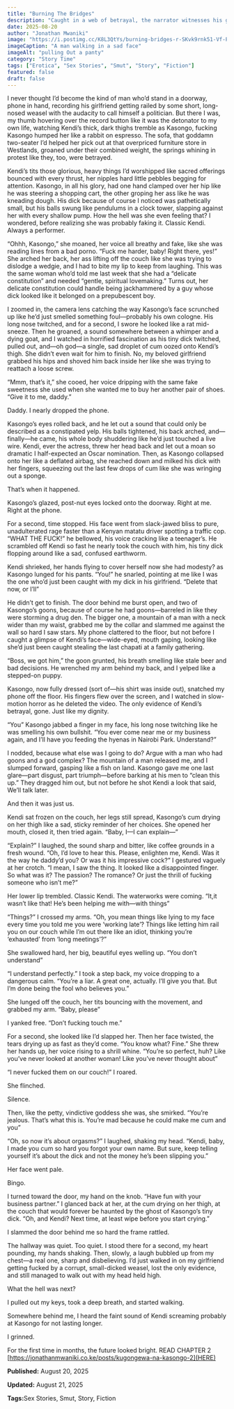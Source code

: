 ```yaml
---
title: "Burning The Bridges"
description: "Caught in a web of betrayal, the narrator witnesses his girlfriend with another man and must confront the painful truth of her lies and infidelity."
date: 2025-08-20
author: "Jonathan Mwaniki"
image: "https://i.postimg.cc/K8L3QtYs/burning-bridges-r-SKvk9rnk51-Vf-P8.png"
imageCaption: "A man walking in a sad face"
imageAlt: "pulling Out a panty"
category: "Story Time"
tags: ["Erotica", "Sex Stories", "Smut", "Story", "Fiction"]
featured: false
draft: false
---
```



I never thought I’d become the kind of man who’d stand in a doorway, phone in hand, recording his girlfriend getting railed by some short, long-nosed weasel with the audacity to call himself a politician. But there I was, my thumb hovering over the record button like it was the detonator to my own life, watching Kendi’s thick, dark thighs tremble as Kasongo, fucking Kasongo humped her like a rabbit on espresso. The sofa, that goddamn two-seater I’d helped her pick out at that overpriced furniture store in Westlands, groaned under their combined weight, the springs whining in protest like they, too, were betrayed.

Kendi’s tits those glorious, heavy things I’d worshipped like sacred offerings bounced with every thrust, her nipples hard little pebbles begging for attention. Kasongo, in all his glory, had one hand clamped over her hip like he was steering a shopping cart, the other groping her ass like he was kneading dough. His dick because of course I noticed was pathetically small, but his balls swung like pendulums in a clock tower, slapping against her with every shallow pump. How the hell was she even feeling that? I wondered, before realizing she was probably faking it. Classic Kendi. Always a performer.

“Ohhh, Kasongo,” she moaned, her voice all breathy and fake, like she was reading lines from a bad porno. “Fuck me harder, baby! Right there, yes!” She arched her back, her ass lifting off the couch like she was trying to dislodge a wedgie, and I had to bite my lip to keep from laughing. This was the same woman who’d told me last week that she had a “delicate constitution” and needed “gentle, spiritual lovemaking.” Turns out, her delicate constitution could handle being jackhammered by a guy whose dick looked like it belonged on a prepubescent boy.

I zoomed in, the camera lens catching the way Kasongo’s face scrunched up like he’d just smelled something foul—probably his own cologne. His long nose twitched, and for a second, I swore he looked like a rat mid-sneeze. Then he groaned, a sound somewhere between a whimper and a dying goat, and I watched in horrified fascination as his tiny dick twitched, pulled out, and—oh god—a single, sad droplet of cum oozed onto Kendi’s thigh. She didn’t even wait for him to finish. No, my beloved girlfriend grabbed his hips and shoved him back inside her like she was trying to reattach a loose screw.

“Mmm, that’s it,” she cooed, her voice dripping with the same fake sweetness she used when she wanted me to buy her another pair of shoes. “Give it to me, daddy.”

Daddy. I nearly dropped the phone.

Kasongo’s eyes rolled back, and he let out a sound that could only be described as a constipated yelp. His balls tightened, his back arched, and—finally—he came, his whole body shuddering like he’d just touched a live wire. Kendi, ever the actress, threw her head back and let out a moan so dramatic I half-expected an Oscar nomination. Then, as Kasongo collapsed onto her like a deflated airbag, she reached down and milked his dick with her fingers, squeezing out the last few drops of cum like she was wringing out a sponge.

That’s when it happened.

Kasongo’s glazed, post-nut eyes locked onto the doorway. Right at me. Right at the phone.

For a second, time stopped. His face went from slack-jawed bliss to pure, unadulterated rage faster than a Kenyan matatu driver spotting a traffic cop. “WHAT THE FUCK!” he bellowed, his voice cracking like a teenager’s. He scrambled off Kendi so fast he nearly took the couch with him, his tiny dick flopping around like a sad, confused earthworm.

Kendi shrieked, her hands flying to cover herself now she had modesty? as Kasongo lunged for his pants. “You!” he snarled, pointing at me like I was the one who’d just been caught with my dick in his girlfriend. “Delete that now, or I’ll”

He didn’t get to finish. The door behind me burst open, and two of Kasongo’s goons, because of course he had goons—barreled in like they were storming a drug den. The bigger one, a mountain of a man with a neck wider than my waist, grabbed me by the collar and slammed me against the wall so hard I saw stars. My phone clattered to the floor, but not before I caught a glimpse of Kendi’s face—wide-eyed, mouth gaping, looking like she’d just been caught stealing the last chapati at a family gathering.

“Boss, we got him,” the goon grunted, his breath smelling like stale beer and bad decisions. He wrenched my arm behind my back, and I yelped like a stepped-on puppy.

Kasongo, now fully dressed (sort of—his shirt was inside out), snatched my phone off the floor. His fingers flew over the screen, and I watched in slow-motion horror as he deleted the video. The only evidence of Kendi’s betrayal, gone. Just like my dignity.

“You” Kasongo jabbed a finger in my face, his long nose twitching like he was smelling his own bullshit. “You ever come near me or my business again, and I’ll have you feeding the hyenas in Nairobi Park. Understand?”

I nodded, because what else was I going to do? Argue with a man who had goons and a god complex? The mountain of a man released me, and I slumped forward, gasping like a fish on land. Kasongo gave me one last glare—part disgust, part triumph—before barking at his men to “clean this up.” They dragged him out, but not before he shot Kendi a look that said, We’ll talk later.

And then it was just us.

Kendi sat frozen on the couch, her legs still spread, Kasongo’s cum drying on her thigh like a sad, sticky reminder of her choices. She opened her mouth, closed it, then tried again. “Baby, I—I can explain—”

“Explain?” I laughed, the sound sharp and bitter, like coffee grounds in a fresh wound. “Oh, I’d love to hear this. Please, enlighten me, Kendi. Was it the way he daddy’d you? Or was it his impressive cock?” I gestured vaguely at her crotch. “I mean, I saw the thing. It looked like a disappointed finger. So what was it? The passion? The romance? Or just the thrill of fucking someone who isn’t me?”

Her lower lip trembled. Classic Kendi. The waterworks were coming. “It,it wasn’t like that! He’s been helping me with—with things”

“Things?” I crossed my arms. “Oh, you mean things like lying to my face every time you told me you were ‘working late’? Things like letting him rail you on our couch while I’m out there like an idiot, thinking you’re ‘exhausted’ from ‘long meetings’?”

She swallowed hard, her big, beautiful eyes welling up. “You don’t understand”

“I understand perfectly.” I took a step back, my voice dropping to a dangerous calm. “You’re a liar. A great one, actually. I’ll give you that. But I’m done being the fool who believes you.”

She lunged off the couch, her tits bouncing with the movement, and grabbed my arm. “Baby, please”

I yanked free. “Don’t fucking touch me.”

For a second, she looked like I’d slapped her. Then her face twisted, the tears drying up as fast as they’d come. “You know what? Fine.” She threw her hands up, her voice rising to a shrill whine. “You’re so perfect, huh? Like you’ve never looked at another woman! Like you’ve never thought about”

“I never fucked them on our couch!” I roared.

She flinched.

Silence.

Then, like the petty, vindictive goddess she was, she smirked. “You’re jealous. That’s what this is. You’re mad because he could make me cum and you”

“Oh, so now it’s about orgasms?” I laughed, shaking my head. “Kendi, baby, I made you cum so hard you forgot your own name. But sure, keep telling yourself it’s about the dick and not the money he’s been slipping you.”

Her face went pale.

Bingo.

I turned toward the door, my hand on the knob. “Have fun with your business partner.” I glanced back at her, at the cum drying on her thigh, at the couch that would forever be haunted by the ghost of Kasongo’s tiny dick. “Oh, and Kendi? Next time, at least wipe before you start crying.”

I slammed the door behind me so hard the frame rattled.

The hallway was quiet. Too quiet. I stood there for a second, my heart pounding, my hands shaking. Then, slowly, a laugh bubbled up from my chest—a real one, sharp and disbelieving. I’d just walked in on my girlfriend getting fucked by a corrupt, small-dicked weasel, lost the only evidence, and still managed to walk out with my head held high.

What the hell was next?

I pulled out my keys, took a deep breath, and started walking.

Somewhere behind me, I heard the faint sound of Kendi screaming probably at Kasongo for not lasting longer.

I grinned.

For the first time in months, the future looked bright. READ CHAPTER 2 [https://jonathanmwaniki.co.ke/posts/kugongewa-na-kasongo-2](HERE)

<div class="article,meta">
  <p><strong>Published:</strong> August 20, 2025</p>
  <p><strong>Updated:</strong> August 21, 2025</p>
  <p><strong>Tags:</strong>Sex Stories, Smut, Story, Fiction</p>
</div>

</div>